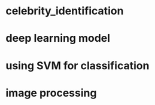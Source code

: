 # celebrity_identification
# deep learning model
# using SVM for classification
# image processing 
